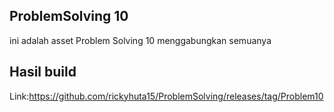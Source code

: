 ## ProblemSolving 10
ini adalah asset Problem Solving 10 menggabungkan semuanya
## Hasil build
Link:https://github.com/rickyhuta15/ProblemSolving/releases/tag/Problem10

